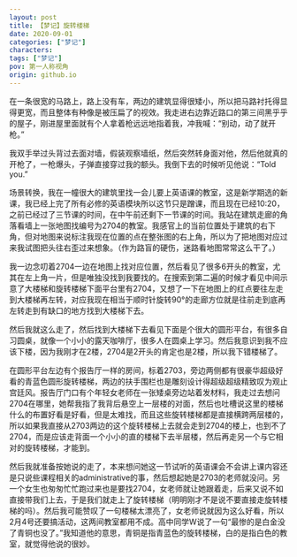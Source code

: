 ```yaml
---
layout: post
title: 【梦记】旋转楼梯
date: 2020-09-01
categories: ["梦记"]
characters: 
tags: ["梦记"]
pov: 第一人称视角
origin: github.io
---
```


在一条很宽的马路上，路上没有车，两边的建筑显得很矮小，所以把马路衬托得显得更宽，而且整体有种像是被压扁了的视效。我走进右边靠近路口的第三间黑乎乎的屋子，刚进屋里面就有个人拿着枪远远地指着我，冲我喊：“别动，动了就开枪。”

我双手举过头背过去面对墙，假装观察墙纸，然后突然转身面对他，然后他就真的开枪了，一枪爆头，子弹直接穿过我的额头。我倒下去的时候听见他说：“Told you.”

场景转换，我在一幢很大的建筑里找一会儿要上英语课的教室，这是新学期选的新课，我已经上完了所有必修的英语模块所以这节只是蹭课，而且现在已经10:20，之前已经过了三节课的时间，在中午前还剩下一节课的时间。我站在建筑走廊的角落看墙上一张地图找编号为2704的教室。我感官上的当前位置处于建筑的右下角，但对地图来说标注我现在位置的点在整张图的右上角，所以为了把地图对应过来我试图把头往右歪过来想象。（作为路盲的硬伤，迷路看地图常常这么干了。）

我一边念叨着2704一边在地图上找对应位置，然后看见了很多6开头的教室，尤其在左上角一片，但是唯独没找到我要找的。在搜索到第二遍的时候才看见中间示意了大楼梯和旋转楼梯下面平台里有2704，又想了一下在地图上的红点要往左走到大楼梯再左转，对应我现在相当于顺时针旋转90°的走廊方位就是往前走到底再左转走到有缺口的地方找到大楼梯下去。

然后我就这么走了，然后找到大楼梯下去看见下面是个很大的圆形平台，有很多自习圆桌，就像一个小小的露天咖啡厅，很多人在圆桌上学习。然后我意识到我不应该下楼，因为我刚才在2楼，2704是2开头的肯定也是2楼，所以我下错楼梯了。

在圆形平台左边有个报告厅一样的房间，标着2703，旁边两侧都有很豪华超级好看的青蓝色圆形旋转楼梯，两边的扶手围栏也是雕刻设计得超级超级精致叹为观止宫廷风。报告厅门口有个年轻女老师在一张矮桌旁边站着发材料，我走过去想问2704在哪里，她帮我指了我背后悬空上一层楼的对面，然后也吐槽说这里的楼梯什么的布置好看是好看，但是太难找，而且这些旋转楼梯都是直接横跨两层楼的，所以如果我直接从2703两边的这个旋转楼梯上去就会走到2704的楼上，也到不了2704，而是应该走背面一个小小的直的楼梯下去半层楼，然后再走另一个与它相对的旋转楼梯，才能到。

然后我就准备按她说的走了，本来想问她这一节试听的英语课会不会讲上课内容还是只说些课程相关的administrative的事，然后想起她是2703的老师就没问。另一个女生也匆匆忙忙跑过来也是要找2704，女老师就让她跟着走，后来又说不如直接带我们上去，于是我们就走上了旋转楼梯（明明刚才不是说不要直接走旋转楼梯的吗）。然后我可能赞叹了一句楼梯太漂亮了，女老师说就因为这么好看，所以2月4号还要搞活动，这两间教室都用不成。高中同学W说了一句“最惨的是白金没了青铜也没了。”我知道他的意思，青铜是指青蓝色的旋转楼梯，白的是指白色的教室，就觉得他说的很妙。